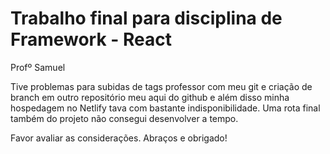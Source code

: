 # Trabalho final para disciplina de Framework - React
Profº Samuel

Tive problemas para subidas de tags professor com meu git e criação de branch em outro repositório meu aqui do github e além disso minha hospedagem no Netlify tava com bastante indisponibilidade.
Uma rota final também do projeto não consegui desenvolver a tempo.

Favor avaliar as considerações.
Abraços e obrigado!



